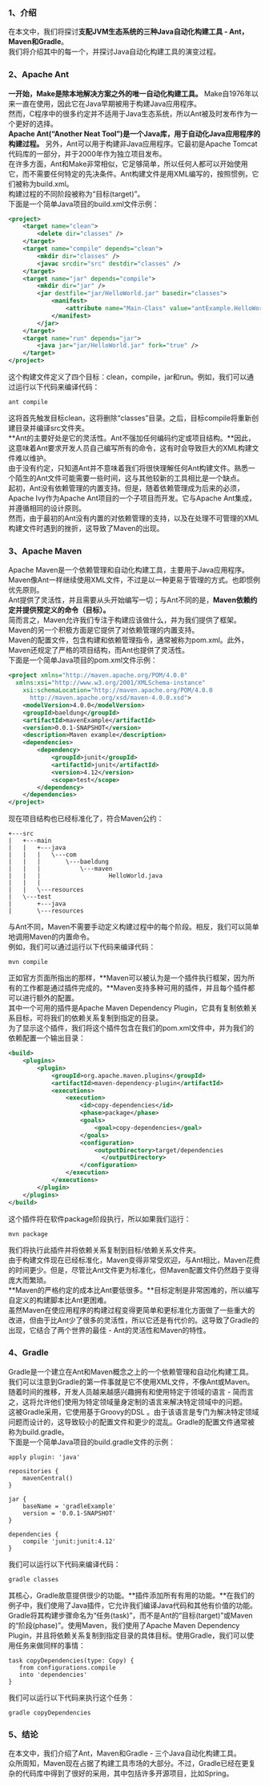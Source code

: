 ### **1、介绍**  
在本文中，我们将探讨**支配JVM生态系统的三种Java自动化构建工具 - Ant，Maven和Gradle**。  
我们将介绍其中的每一个，并探讨Java自动化构建工具的演变过程。  
### **2、Apache Ant**  
**一开始，Make是除本地解决方案之外的唯一自动化构建工具。** 
Make自1976年以来一直在使用，因此它在Java早期被用于构建Java应用程序。  
然而，C程序中的很多约定并不适用于Java生态系统，所以Ant被及时发布作为一个更好的选择。  
**Apache Ant(“Another Neat Tool”)是一个Java库，用于自动化Java应用程序的构建过程。** 
另外，Ant可以用于构建非Java应用程序。它最初是Apache Tomcat代码库的一部分，并于2000年作为独立项目发布。    
在许多方面，Ant和Make非常相似，它足够简单，所以任何人都可以开始使用它，而不需要任何特定的先决条件。Ant构建文件是用XML编写的，按照惯例，它们被称为build.xml。    
构建过程的不同阶段被称为“目标(target)”。  
下面是一个简单Java项目的build.xml文件示例：  
```xml
<project>
    <target name="clean">
        <delete dir="classes" />
    </target>
    <target name="compile" depends="clean">
        <mkdir dir="classes" />
        <javac srcdir="src" destdir="classes" />
    </target>
    <target name="jar" depends="compile">
        <mkdir dir="jar" />
        <jar destfile="jar/HelloWorld.jar" basedir="classes">
            <manifest>
                <attribute name="Main-Class" value="antExample.HelloWorld" />
            </manifest>
        </jar>
    </target>
    <target name="run" depends="jar">
        <java jar="jar/HelloWorld.jar" fork="true" />
    </target>
</project>
```
这个构建文件定义了四个目标：clean，compile，jar和run。例如，我们可以通过运行以下代码来编译代码：  
```
ant compile
```
这将首先触发目标clean，这将删除“classes”目录。之后，目标compile将重新创建目录并编译src文件夹。  
**Ant的主要好处是它的灵活性。Ant不强加任何编码约定或项目结构。**因此，这意味着Ant要求开发人员自己编写所有的命令，这有时会导致巨大的XML构建文件难以维护。  
由于没有约定，只知道Ant并不意味着我们将很快理解任何Ant构建文件。熟悉一个陌生的Ant文件可能需要一些时间，这与其他较新的工具相比是一个缺点。  
起初，Ant没有依赖管理的内置支持。但是，随着依赖管理成为后来的必须，Apache Ivy作为Apache Ant项目的一个子项目而开发。它与Apache Ant集成，并遵循相同的设计原则。  
然而，由于最初的Ant没有内置的对依赖管理的支持，以及在处理不可管理的XML构建文件时遇到的挫折，这导致了Maven的出现。  
### **3、Apache Maven**  
Apache Maven是一个依赖管理和自动化构建工具，主要用于Java应用程序。Maven像Ant一样继续使用XML文件，不过是以一种更易于管理的方式。也即惯例优先原则。  
Ant提供了灵活性，并且需要从头开始编写一切；与Ant不同的是，**Maven依赖约定并提供预定义的命令（目标）。**  
简而言之，Maven允许我们专注于构建应该做什么，并为我们提供了框架。Maven的另一个积极方面是它提供了对依赖管理的内置支持。  
Maven的配置文件，包含构建和依赖管理指令，通常被称为pom.xml。此外，Maven还规定了严格的项目结构，而Ant也提供了灵活性。  
下面是一个简单Java项目的pom.xml文件示例： 
```xml
<project xmlns="http://maven.apache.org/POM/4.0.0"
  xmlns:xsi="http://www.w3.org/2001/XMLSchema-instance"
    xsi:schemaLocation="http://maven.apache.org/POM/4.0.0 
      http://maven.apache.org/xsd/maven-4.0.0.xsd">
    <modelVersion>4.0.0</modelVersion>
    <groupId>baeldung</groupId>
    <artifactId>mavenExample</artifactId>
    <version>0.0.1-SNAPSHOT</version>
    <description>Maven example</description>
    <dependencies>
        <dependency>
            <groupId>junit</groupId>
            <artifactId>junit</artifactId>
            <version>4.12</version>
            <scope>test</scope>
        </dependency>
    </dependencies>
</project>
```
现在项目结构也已经标准化了，符合Maven公约：  
```
+---src
|   +---main
|   |   +---java
|   |   |   \---com
|   |   |       \---baeldung
|   |   |           \---maven
|   |   |                   HelloWorld.java
|   |   |                   
|   |   \---resources
|   \---test
|       +---java
|       \---resources
```
与Ant不同，Maven不需要手动定义构建过程中的每个阶段。相反，我们可以简单地调用Maven的内置命令。  
例如，我们可以通过运行以下代码来编译代码：  
```
mvn compile
```
正如官方页面所指出的那样，**Maven可以被认为是一个插件执行框架，因为所有的工作都是通过插件完成的。**Maven支持多种可用的插件，并且每个插件都可以进行额外的配置。  
其中一个可用的插件是Apache Maven Dependency Plugin，它具有复制依赖关系目标，可将我们的依赖关系复制到指定的目录。  
为了显示这个插件，我们将这个插件包含在我们的pom.xml文件中，并为我们的依赖配置一个输出目录：  
```xml
<build>
    <plugins>
        <plugin>
            <groupId>org.apache.maven.plugins</groupId>
            <artifactId>maven-dependency-plugin</artifactId>
            <executions>
                <execution>
                    <id>copy-dependencies</id>
                    <phase>package</phase>
                    <goals>
                        <goal>copy-dependencies</goal>
                    </goals>
                    <configuration>
                        <outputDirectory>target/dependencies
                          </outputDirectory>
                    </configuration>
                </execution>
            </executions>
        </plugin>
    </plugins>
</build>
```
这个插件将在软件package阶段执行，所以如果我们运行：  
```
mvn package
```
我们将执行此插件并将依赖关系复制到目标/依赖关系文件夹。  
由于构建文件现在已经标准化，Maven变得非常受欢迎，与Ant相比，Maven花费的时间更少。但是，尽管比Ant文件更为标准化，但Maven配置文件仍然趋于变得庞大而繁琐。  
**Maven的严格约定的成本比Ant要低很多。**目标定制是非常困难的，所以编写自定义的构建脚本比Ant更困难。  
虽然Maven在使应用程序的构建过程变得更简单和更标准化方面做了一些重大的改进，但由于比Ant少了很多的灵活性，所以它还是有代价的。这导致了Gradle的出现，它结合了两个世界的最佳 - Ant的灵活性和Maven的特性。  
### **4、Gradle**  
Gradle是一个建立在Ant和Maven概念之上的一个依赖管理和自动化构建工具。  
我们可以注意到Gradle的第一件事就是它不使用XML文件，不像Ant或Maven。  
随着时间的推移，开发人员越来越感兴趣拥有和使用特定于领域的语言 - 简而言之，这将允许他们使用为特定领域量身定制的语言来解决特定领域中的问题。  
这被Gradle采用，它使用基于Groovy的DSL 。由于该语言是专门为解决特定领域问题而设计的，这导致较小的配置文件和更少的混乱。Gradle的配置文件通常被称为build.gradle。  
下面是一个简单Java项目的build.gradle文件的示例：  
```
apply plugin: 'java'
 
repositories {
    mavenCentral()
}
 
jar {
    baseName = 'gradleExample'
    version = '0.0.1-SNAPSHOT'
}
 
dependencies {
    compile 'junit:junit:4.12'
}
```
我们可以运行以下代码来编译代码：  
```
gradle classes
```
其核心，Gradle故意提供很少的功能。**插件添加所有有用的功能。**在我们的例子中，我们使用了Java插件，它允许我们编译Java代码和其他有价值的功能。  
Gradle将其构建步骤命名为“任务(task)”，而不是Ant的“目标(target)”或Maven的“阶段(phase)”。使用Maven，我们使用了Apache Maven Dependency Plugin，并且将依赖关系复制到指定目录的具体目标。使用Gradle，我们可以使用任务来做同样的事情：  
```
task copyDependencies(type: Copy) {
   from configurations.compile
   into 'dependencies'
}
```
我们可以运行以下代码来执行这个任务：  
```
gradle copyDependencies
```
### **5、结论**  
在本文中，我们介绍了Ant，Maven和Gradle - 三个Java自动化构建工具。  
众所周知，Maven现在占据了构建工具市场的大部分。不过，Gradle已经在更复杂的代码库中得到了很好的采用，其中包括许多开源项目，比如Spring。  


